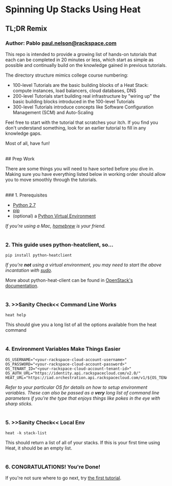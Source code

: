 # Spinning Up Stacks Using Heat
## TL;DR Remix
### Author: Pablo <paul.nelson@rackspace.com>

This repo is intended to provide a growing list of hands-on tutorials that each can be completed in 20 minutes or less, which start as simple as possible and continually build on the knowledge gained in previous tutorials.

The directory structure mimics college course numbering:

  * 100-level Tutorials are the basic building blocks of a Heat Stack: compute instances, load balancers, cloud databases, DNS
  * 200-level Tutorials start building real infrastructure by "wiring up" the basic building blocks introduced in the 100-level Tutorials
  * 300-level Tutorials introduce concepts like Software Configuration Management (SCM) and Auto-Scaling

Feel free to start with the tutorial that scratches your itch. If you find you don't understand something, look for an earlier tutorial to fill in any knowledge gaps.

Most of all, have fun!

</br>
## Prep Work

There are some things you will need to have sorted before you dive in. Making sure you have everything listed below in working order should allow you to move smoothly through the tutorials.

</br>
### 1. Prerequisites

  * <a href="http://www.python.org/download/releases/2.7/" target="_blank">Python 2.7</a>
  * <a href="http://www.pip-installer.org/en/latest/installing.html/" target="_blank">pip</a>
  * (optional) a <a href="http://docs.python-guide.org/en/latest/dev/virtualenvs/" target="_blank">Python Virtual Environment</a>

_If you're using a Mac, <a href="http://brew.sh/" target="_blank">homebrew</a> is your friend._
</br>
</br>
### 2. This guide uses python-heatclient, so...

```shell
pip install python-heatclient
```

_If you're **not** using a virtual environment, you may need to start the above incantation with <a href="http://xkcd.com/149/" target="_blank">sudo</a>._

More about python-heat-client can be found in <a href="http://docs.openstack.org/developer/python-heatclient/" target="_blank">OpenStack's documentation</a>.
</br>
</br>
### 3. >>Sanity Check<< Command Line Works

```shell
heat help
```

This should give you a long list of all the options available from the heat command
</br>
</br>
### 4. Environment Variables Make Things Easier

```shell
OS_USERNAME="<your-rackspace-cloud-account-username>"
OS_PASSWORD="<your-rackspace-cloud-account-password>"
OS_TENANT_ID="<your-rackspace-cloud-account-tenant-id>"
OS_AUTH_URL="https://identity.api.rackspacecloud.com/v2.0/"
HEAT_URL="https://iad.orchestration.api.rackspacecloud.com/v1/${OS_TENANT_ID}"
```

_Refer to your particular OS for details on how to setup environment variables. These can also be passed as a **very** long list of command line parameters if you're the type that enjoys things like pokes in the eye with sharp sticks._
</br>
</br>
### 5. >>Sanity Check<< Local Env

```shell
heat -k stack-list
```

This should return a list of all of your stacks. If this is your first time using Heat, it should be an empty list.
</br>
</br>
### 6. CONGRATULATIONS! You're Done!

If you're not sure where to go next, try [the first tutorial](/101.Hello-Compute).
